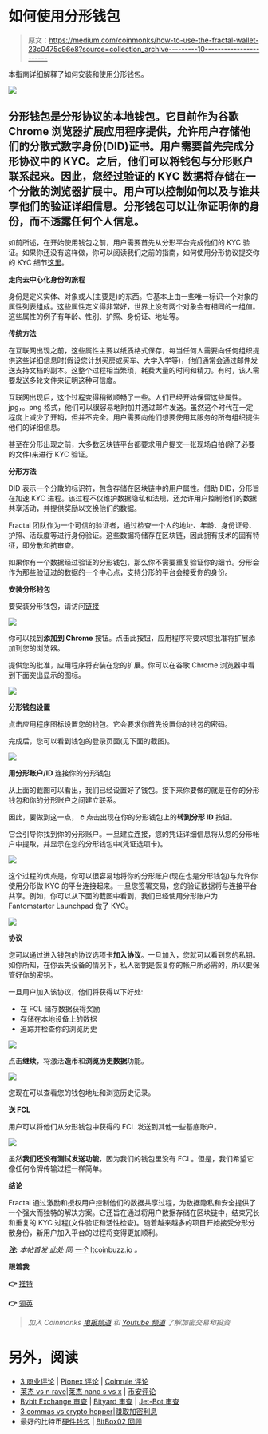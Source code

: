 # 如何使用分形钱包

> 原文：<https://medium.com/coinmonks/how-to-use-the-fractal-wallet-23c0475c96e8?source=collection_archive---------10----------------------->

本指南详细解释了如何安装和使用分形钱包。

![](img/7810c7e8350229d03da40ca7c581d750.png)

## 分形钱包是分形协议的本地钱包。它目前作为谷歌 Chrome 浏览器扩展应用程序提供，允许用户存储他们的分散式数字身份(DID)证书。用户需要首先完成分形协议中的 KYC。之后，他们可以将钱包与分形账户联系起来。因此，您经过验证的 KYC 数据将存储在一个分散的浏览器扩展中。用户可以控制如何以及与谁共享他们的验证详细信息。分形钱包可以让你证明你的身份，而不透露任何个人信息。

如前所述，在开始使用钱包之前，用户需要首先从分形平台完成他们的 KYC 验证。如果你还没有这样做，你可以阅读我们之前的指南，如何使用分形协议提交你的 KYC 细节[这里](https://www.altcoinbuzz.io/bitcoin-and-crypto-guide/fractal-protocol-everything-you-need-to-know/)。

**走向去中心化身份的旅程**

身份是定义实体、对象或人(主要是)的东西。它基本上由一些唯一标识一个对象的属性列表组成。这些属性定义得非常好，世界上没有两个对象会有相同的一组值。这些属性的例子有年龄、性别、护照、身份证、地址等。

**传统方法**

在互联网出现之前，这些属性主要以纸质格式保存，每当任何人需要向任何组织提供这些详细信息时(假设您计划买房或买车、大学入学等)，他们通常会通过邮件发送支持文档的副本。这整个过程相当繁琐，耗费大量的时间和精力。有时，该人需要发送多轮文件来证明这种可信度。

互联网出现后，这个过程变得稍微顺畅了一些。人们已经开始保留这些属性。jpg，。png 格式，他们可以很容易地附加并通过邮件发送。虽然这个时代在一定程度上减少了开销，但并不完全。用户需要向他们想要使用其服务的所有组织提供他们的详细信息。

甚至在分形出现之前，大多数区块链平台都要求用户提交一张现场自拍(除了必要的文件)来进行 KYC 验证。

**分形方法**

DID 表示一个分散的标识符，包含存储在区块链中的用户属性。借助 DID，分形旨在加速 KYC 进程。该过程不仅维护数据隐私和法规，还允许用户控制他们的数据共享活动，并提供奖励以交换他们的数据。

Fractal 团队作为一个可信的验证者，通过检查一个人的地址、年龄、身份证号、护照、活跃度等进行身份验证。这些数据将储存在区块链，因此拥有技术的固有特征，即分散和抗审查。

如果你有一个数据经过验证的分形钱包，那么你不需要重复验证你的细节。分形会作为那些验证过的数据的一个中心点，支持分形的平台会接受你的身份。

**安装分形钱包**

要安装分形钱包，请访问[链接](https://chrome.google.com/webstore/detail/fractal-wallet/agechnindjilpccclelhlbjphbgnobpf/related)

![](img/f7780386f0668091f8d39c43827947d6.png)

你可以找到**添加到 Chrome** 按钮。点击此按钮，应用程序将要求您批准将扩展添加到您的浏览器。

提供您的批准，应用程序将安装在您的扩展。你可以在谷歌 Chrome 浏览器中看到下面突出显示的图标。

![](img/ad763a011c0514fd111ba970c159d418.png)

**分形钱包设置**

点击应用程序图标设置您的钱包。它会要求你首先设置你的钱包的密码。

完成后，您可以看到钱包的登录页面(见下面的截图)。

![](img/cbf0bf3d982e6cd28c560cd9d756e833.png)

**用分形账户/ID** 连接你的分形钱包

从上面的截图可以看出，我们已经设置好了钱包。接下来你要做的就是在你的分形钱包和你的分形账户之间建立联系。

因此，要做到这一点， **c** 点击出现在你的分形钱包上的**转到分形 ID** 按钮。

它会引导你找到你的分形账户。一旦建立连接，您的凭证详细信息将从您的分形帐户中提取，并显示在您的分形钱包中(凭证选项卡)。

![](img/60ddeb7163dcdc7fc19d7e1420ca66f6.png)

这个过程的优点是，你可以很容易地将你的分形账户(现在也是分形钱包)与允许你使用分形做 KYC 的平台连接起来。一旦您签署交易，您的验证数据将与连接平台共享。例如，你可以从下面的截图中看到，我们已经使用分形账户为 Fantomstarter Launchpad 做了 KYC。

![](img/03159c04c46166662f07f849dbb8e700.png)

**协议**

您可以通过进入钱包的协议选项卡**加入协议**。一旦加入，您就可以看到您的私钥。如你所知，在你丢失设备的情况下，私人密钥是恢复你的帐户所必需的，所以要保管好你的密钥。

一旦用户加入该协议，他们将获得以下好处:

*   在 FCL 储存数据获得奖励
*   存储在本地设备上的数据
*   追踪并检查你的浏览历史

![](img/46871887208931b67ee87843b2459a18.png)

点击**继续**，将激活**造币**和**浏览历史数据**功能。

![](img/cb89b4f511bee22e7ea89e5a47de6ec3.png)

您现在可以查看您的钱包地址和浏览历史记录。

**送 FCL**

用户可以将他们从分形钱包中获得的 FCL 发送到其他一些基底账户。

![](img/77996161a0a5efc2981c9a90ae1bbfd2.png)

虽然**我们还没有测试发送功能**，因为我们的钱包里没有 FCL。但是，我们希望它像任何令牌传输过程一样简单。

**结论**

Fractal 通过激励和授权用户控制他们的数据共享过程，为数据隐私和安全提供了一个强大而独特的解决方案。它还旨在通过将用户数据存储在区块链中，结束冗长和重复的 KYC 过程(文件验证和活性检查)。随着越来越多的项目开始接受分形分散身份，新用户加入平台的过程将变得更加顺利。

***注:*** *本帖首发* [*此处*](https://www.altcoinbuzz.io/bitcoin-and-crypto-guide/how-to-use-the-fractal-wallet/) *同* [*一个* ltcoinbuzz.io](https://www.altcoinbuzz.io/) *。*

**跟着我**

**👉** [推特](https://twitter.com/rumadas123)

**👉** [领英](https://www.linkedin.com/in/ruma-das-a1439320/)

> *加入 Coinmonks* [*电报频道*](https://t.me/coincodecap) *和* [*Youtube 频道*](https://www.youtube.com/c/coinmonks/videos) *了解加密交易和投资*

# 另外，阅读

*   [3 商业评论](/coinmonks/3commas-review-an-excellent-crypto-trading-bot-2020-1313a58bec92) | [Pionex 评论](https://coincodecap.com/pionex-review-exchange-with-crypto-trading-bot) | [Coinrule 评论](/coinmonks/coinrule-review-2021-a-beginner-friendly-crypto-trading-bot-daf0504848ba)
*   [莱杰 vs n rave](/coinmonks/ledger-vs-ngrave-zero-7e40f0c1d694)|[莱杰 nano s vs x](/coinmonks/ledger-nano-s-vs-x-battery-hardware-price-storage-59a6663fe3b0) | [币安评论](/coinmonks/binance-review-ee10d3bf3b6e)
*   [Bybit Exchange 审查](/coinmonks/bybit-exchange-review-dbd570019b71) | [Bityard 审查](https://coincodecap.com/bityard-reivew) | [Jet-Bot 审查](https://coincodecap.com/jet-bot-review)
*   [3 commas vs crypto hopper](/coinmonks/3commas-vs-pionex-vs-cryptohopper-best-crypto-bot-6a98d2baa203)|[赚取加密利息](/coinmonks/earn-crypto-interest-b10b810fdda3)
*   最好的比特币[硬件钱包](/coinmonks/hardware-wallets-dfa1211730c6) | [BitBox02 回顾](/coinmonks/bitbox02-review-your-swiss-bitcoin-hardware-wallet-c36c88fff29)
